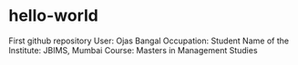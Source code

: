 # hello-world
First github repository
User: Ojas Bangal
Occupation: Student
Name of the Institute: JBIMS, Mumbai
Course: Masters in Management Studies

